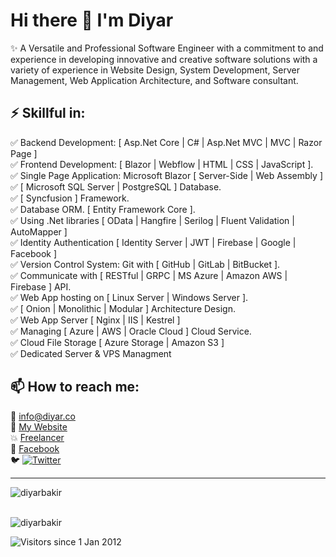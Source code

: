 # Hi there 👋 I'm Diyar

✨ A Versatile and Professional Software Engineer with a commitment to and experience in developing innovative and creative software solutions with a variety of experience in Website Design, System Development, Server Management, Web Application Architecture, and Software consultant.

## ⚡ **Skillful in:**    
✅ Backend Development: [ Asp.Net Core | C# | Asp.Net MVC | MVC | Razor Page ]  
✅ Frontend Development: [ Blazor | Webflow | HTML | CSS | JavaScript ].  
✅ Single Page Application: Microsoft Blazor [ Server-Side | Web Assembly ]  
✅ [ Microsoft SQL Server | PostgreSQL ] Database.  
✅ [ Syncfusion ] Framework.  
✅ Database ORM. [ Entity Framework Core ].  
✅ Using .Net libraries [ OData | Hangfire | Serilog | Fluent Validation | AutoMapper ]  
✅ Identity Authentication [ Identity Server | JWT | Firebase | Google | Facebook ]  
✅ Version Control System: Git with [ GitHub | GitLab | BitBucket ].  
✅ Communicate with [ RESTful | GRPC | MS Azure | Amazon AWS | Firebase ] API.  
✅ Web App hosting on [ Linux Server | Windows Server ].  
✅ [ Onion | Monolithic | Modular ] Architecture Design.  
✅ Web App Server [ Nginx | IIS | Kestrel ]  
✅ Managing [ Azure | AWS | Oracle Cloud ] Cloud Service.  
✅ Cloud File Storage [ Azure Storage | Amazon S3 ]  
✅ Dedicated Server & VPS Managment  
 
## 📫 **How to reach me:**  
📧 info@diyar.co  
🔗 [My Website](https://diyar.co)  
💥 [Freelancer](https://www.freelancer.com/u/DiyarBakr)  
🔗 [Facebook](https://www.facebook.com/DiyarBakirQaradaxy)  
🐦 [![Twitter](https://img.shields.io/twitter/follow/Diyar_Bakir_?label=Follow%20%40Diyar_Bakir_&style=social)](https://twitter.com/Diyar_Bakir_)  


<hr/>

<div>
  <img align="center" src="https://github-readme-stats.vercel.app/api?username=diyarbakir&show_icons=true&theme=dark" alt="diyarbakir" />
<div/>

<br />

<p><img align="center" src="https://github-readme-streak-stats.herokuapp.com/?user=diyarbakir&" alt="diyarbakir" /></p>

![Visitors since 1 Jan 2012](http://estruyf-github.azurewebsites.net/api/VisitorHit?user=diyarbakir&repo=diyarbakir&countColor=red)

